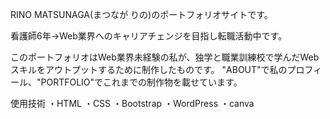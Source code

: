 RINO MATSUNAGA(まつなが りの)のポートフォリオサイトです。

看護師6年→Web業界へのキャリアチェンジを目指し転職活動中です。

このポートフォリオはWeb業界未経験の私が、独学と職業訓練校で学んだWebスキルをアウトプットするために制作したものです。
"ABOUT"で私のプロフィール、"PORTFOLIO"でこれまでの制作物を載せています。

使用技術
・HTML
・CSS
・Bootstrap
・WordPress
・canva
